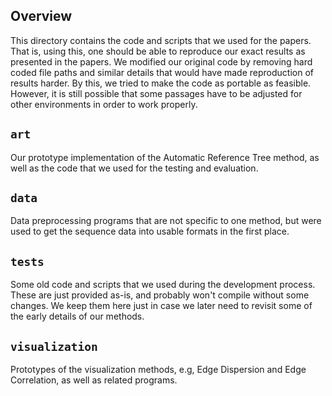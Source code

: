Overview
-------------------------

This directory contains the code and scripts that we used for the papers.
That is, using this, one should be able to reproduce our exact results
as presented in the papers.
We modified our original code by removing hard coded file paths and
similar details that would have made reproduction of results harder.
By this, we tried to make the code as portable as feasible.
However, it is still possible that some passages have to be adjusted
for other environments in order to work properly.

`art`
-------------------------

Our prototype implementation of the Automatic Reference Tree method,
as well as the code that we used for the testing and evaluation.

`data`
-------------------------

Data preprocessing programs that are not specific to one method,
but were used to get the sequence data into usable formats in the first place.

`tests`
-------------------------

Some old code and scripts that we used during the development process.
These are just provided as-is, and probably won't compile without some changes.
We keep them here just in case we later need to revisit some of the
early details of our methods.

`visualization`
-------------------------

Prototypes of the visualization methods, e.g, Edge Dispersion and Edge Correlation,
as well as related programs.
